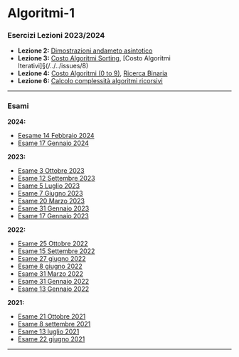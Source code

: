 # Algoritmi-1

### Esercizi Lezioni 2023/2024
- **Lezione 2:** [Dimostrazioni andameto asintotico](/../../issues/1)
- **Lezione 3:** [Costo Algoritmi Sorting](/../../issues/4), [Costo Algoritmi Iterativi]§(/../../issues/8)
- **Lezione 4:** [Costo Algoritmi (0 to 9)](/../../issues/3), [Ricerca Binaria](/../../issues/2)
- **Lezione 6:** [Calcolo complessità algoritmi ricorsivi](/../../issues/6)

---
### Esami
**2024:**
- [Eesame 14 Febbraio 2024](/Esami/2024/esameFebbraio_24_conSol.md)
- [Esame 17 Gennaio 2024](/Esami/2024/esameGennaio_24_conSol.md)

**2023:**
- [Esame 3 Ottobre 2023](/Esami/2023/esameOttobre_conSol.md)
- [Esame 12 Settembre 2023](/Esami/2023/esameSettembre_conSol.md)
- [Esame 5 Luglio 2023](/Esami/2023/esameLuglio_conSol.md)
- [Esame 7 Giugno 2023](/Esami/2023/esameGiugno_conSol.md)
- [Esame 20 Marzo 2023](/Esami/2023/esameMarzo_conSol.md)
- [Esame 31 Gennaio 2023](/Esami/2023/esameGennaio31conSol.md)
- [Esame 17 Gennaio 2023](/Esami/2023/esameGennaio17_conSol.md)

**2022:**
- [Esame 25 Ottobre 2022](/Esami/2022/esameOttobre2022_conSol.md)
- [Esame 15 Settembre 2022](/Esami/2022/esameSettembre2022_conSol.md)
- [Esame 27 giugno 2022](/Esami/2022/esameGiugno27_conSol.md)
- [Esame 8 giugno 2022](/Esami/2022/esameGiugno8_conSol.md)
- [Esame 31 Marzo 2022](/Esami/2022/esameMarzo2022_conSol.md)
- [Esame 31 Gennaio 2022](/Esami/2022/esameGennaio31_conSol.md)
- [Esame 13 Gennaio 2022](/Esami/2022/esameGennaio13_conSol.md)

**2021:**
- [Esame 21 Ottobre 2021](/Esami/2021/esameOttebre.md)
- [Esame 8 settembre 2021](/Esami/2021/esameSettembre.md)
- [Esame 13 luglio 2021](/Esami/2021/esameLuglio.md)
- [Esame 22 giugno 2021](/Esami/2021/esameGiugno.md)

---
